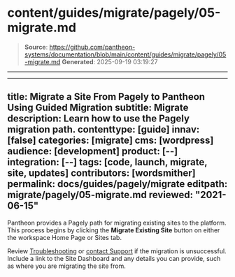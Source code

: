 # content/guides/migrate/pagely/05-migrate.md

> **Source**: https://github.com/pantheon-systems/documentation/blob/main/content/guides/migrate/pagely/05-migrate.md
> **Generated**: 2025-09-19 03:19:27

---

---
title: Migrate a Site From Pagely to Pantheon Using Guided Migration
subtitle: Migrate
description: Learn how to use the Pagely migration path.
contenttype: [guide]
innav: [false]
categories: [migrate]
cms: [wordpress]
audience: [development]
product: [--]
integration: [--]
tags: [code, launch, migrate, site, updates]
contributors: [wordsmither]
permalink: docs/guides/pagely/migrate
editpath: migrate/pagely/05-migrate.md
reviewed: "2021-06-15"
---

Pantheon provides a Pagely path for migrating existing sites to the platform. This process begins by clicking the **Migrate Existing Site** button on either the workspace Home Page or Sites tab.

<Partial file="migrate/migrate-wp.md" />

Review [Troubleshooting](/guides/pagely/troubleshooting) or [contact Support](/guides/support/contact-support/) if the migration is unsuccessful. Include a link to the Site Dashboard and any details you can provide, such as where you are migrating the site from.
